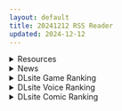 ```yaml
---
layout: default
title: 20241212 RSS Reader
updated: 2024-12-12
---
```


<details class='content-parent'>
<summary>
Resources
</summary>
<details class='content-child'>
<summary>
<span class='rss-title'> 开个坑,能画完吗? </span> <a class='rss-link' href='https://gmgard.com/gm127922' target='_blank'>&nbsp;</a>
<div class='rss-published'> 🕛 20241211 16:09:35</div>
</summary>
<img src="https://static.gmgard.us/Images/upload/17626112358198405.jpg" /><br /><p>一开始只想画半龙女仆新卡</p>
</details>
<details class='content-child'>
<summary>
<span class='rss-title'> [自购][RJ01296382](同人音声)[フォーリーサウンド]性知識ゼロの無邪気な後輩褐色バスケ部JKと無知な中出しセックストレーニングAFTER~エッチを覚えちゃった後輩ちゃんのイタズラえっち~[2.36G][秋野かえで] </span> <a class='rss-link' href='https://gmgard.com/gm127921' target='_blank'>&nbsp;</a>
<div class='rss-published'> 🕛 20241211 15:53:01</div>
</summary>
<img src="https://static.gmgard.us/Images/upload/16021112212485282.jpg" /><br /><p>最近比较对味的一部吧，怎么说呢，我还比较喜欢有发射时的biubiu音，没有总感觉差了些意思，不知道各位是怎么想的。</p>
</details>
<details class='content-child'>
<summary>
<span class='rss-title'> [ACT/官中][241011][ Seeking-chan]森海幻梦 Endless forest dream v1.1.2 全CG存档 PC[900M/百度] </span> <a class='rss-link' href='https://gmgard.com/gm127920' target='_blank'>&nbsp;</a>
<div class='rss-published'> 🕛 20241211 15:53:01</div>
</summary>
<img src="https://p.inari.site/usr/804/67598bfc10405.jpg" /><br /><p>[ACT/官中]森海幻梦 Endless forest dream v1.1.2&nbsp;全CG存档&nbsp;PC[900M/百度]</p>
</details>
<details class='content-child'>
<summary>
<span class='rss-title'> [ACT/官中][无RJ号][B-flat]La Vitalis : 永恆的欠損/La Vitalis : Immortal Loss V0.09 PC[0.9G/百度] </span> <a class='rss-link' href='https://gmgard.com/gm127915' target='_blank'>&nbsp;</a>
<div class='rss-published'> 🕛 20241211 15:53:01</div>
</summary>
<img src="https://p.inari.site/usr/804/67585d31668a0.jpg" /><br /><p>[ACT/官中]La Vitalis : 永恆的欠損/La Vitalis : Immortal Loss V0.09 PC[0.9G/百度+UC]</p>
</details>
<details class='content-child'>
<summary>
<span class='rss-title'> [无修正][Steam官方中文版][LovelyGamesStudios]梦~YUME系列6部合集 </span> <a class='rss-link' href='https://gmgard.com/gm127914' target='_blank'>&nbsp;</a>
<div class='rss-published'> 🕛 20241211 15:53:01</div>
</summary>
<img src="https://new.coklw.vip/wp-content/uploads/2024/12/2476240c05e5b930590bd1b0472e75a9-1000x750.jpg" /><br /><p>游戏属性</p>
</details>
<details class='content-child'>
<summary>
<span class='rss-title'> [RJ01288259][さえ | SAE] MILF Delivery App - 先生 </span> <a class='rss-link' href='https://gmgard.com/gm127919' target='_blank'>&nbsp;</a>
<div class='rss-published'> 🕛 20241211 08:51:04</div>
</summary>
<img src="https://static.gmgard.us/Images/upload/86711111258554664.jpg" /><br /><p>社团名</p>
</details>
<details class='content-child'>
<summary>
<span class='rss-title'> [RJ01209994][R18エンタティメント] ユクエシラズ </span> <a class='rss-link' href='https://gmgard.com/gm127918' target='_blank'>&nbsp;</a>
<div class='rss-published'> 🕛 20241211 08:51:04</div>
</summary>
<img src="https://static.gmgard.us/Images/upload/20019111253540572.jpg" /><br /><p>概要：</p>
</details>

</details>
<details class='content-parent'>
<summary>
News
</summary>
<details class='content-child'>
<summary>
<span class='rss-title'> 美少女色色SLG《萬源聖魔錄》登陸EROLABS平台，事前預約活動開跑 </span> <a class='rss-link' href='https://www.4gamers.com.tw/news/detail/68965/r18-slg-orisrie-launch-on-erolabs-and-pre-registration' target='_blank'>&nbsp;</a>
<div class='rss-published'> 🕛 20241211 17:59:35</div>
</summary>
<img src="https://img.4gamers.com.tw/news-image/f850f361-149a-4e1a-a0f6-890400aa2e57.jpg"/>
工口實驗室的玩家有福啦。
</details>
<details class='content-child'>
<summary>
<span class='rss-title'> EROLABS《夢娘》一週年慶典來襲，新限定角色伊莎貝拉登場 </span> <a class='rss-link' href='https://www.4gamers.com.tw/news/detail/68948/erolabs-adult-game-freya-1-year-anniversary' target='_blank'>&nbsp;</a>
<div class='rss-published'> 🕛 20241211 11:10:40</div>
</summary>
<img src="https://img.4gamers.com.tw/news-image/5bb40c19-f74f-4603-a8fa-3fbf059cfaf0.jpg"/>
開抽。
</details>
<details class='content-child'>
<summary>
<span class='rss-title'> 3D紳士動作冒險《地下城的女騎士》Steam步兵版好評發售，布料越少防禦不會更好 </span> <a class='rss-link' href='https://www.4gamers.com.tw/news/detail/68943/the-knight-girl-and-dungeons-steam-now-on-sale' target='_blank'>&nbsp;</a>
<div class='rss-published'> 🕛 20241211 08:20:34</div>
</summary>
<img src="https://img.4gamers.com.tw/news-image/30054ac0-cbc4-4981-ae63-d24ee1c2caeb.jpg"/>
完美的爆衣就在地下城
</details>

</details>
<details class='content-parent'>
<summary>
DLsite Game Ranking
</summary>
<details class='content-child'>
<summary>
<span class='rss-title'> デカ乳バニーお姉さんの本気搾精交尾 [A86GJ3] </span> <a class='rss-link' href='https://www.dlsite.com/maniax/work/=/product_id/RJ01301534.html' target='_blank'>&nbsp;</a>
<div class='rss-published'> 🕛 20241212 13:16:46</div>
</summary>
<img src ="http://img.dlsite.jp/modpub/images2/work/doujin/RJ01302000/RJ01301534_img_main.jpg"/><br/>おねショタ系の逆レ○プアニメゲーム、本作の特徴は下品な生ハメセックスアニメ、いつでもどこでも生中出し
</details>
<details class='content-child'>
<summary>
<span class='rss-title'> 「Toilet」 [奶油社] </span> <a class='rss-link' href='https://www.dlsite.com/maniax/work/=/product_id/RJ01300086.html' target='_blank'>&nbsp;</a>
<div class='rss-published'> 🕛 20241212 13:16:46</div>
</summary>
<img src ="http://img.dlsite.jp/modpub/images2/work/doujin/RJ01301000/RJ01300086_img_main.jpg"/><br/>トイレ盗撮シミュレーション
</details>
<details class='content-child'>
<summary>
<span class='rss-title'> 優しい巨乳シスターお姉さんに逆レ○プされちゃった [A86GJ3] </span> <a class='rss-link' href='https://www.dlsite.com/maniax/work/=/product_id/RJ01285169.html' target='_blank'>&nbsp;</a>
<div class='rss-published'> 🕛 20241212 13:16:46</div>
</summary>
<img src ="http://img.dlsite.jp/modpub/images2/work/doujin/RJ01286000/RJ01285169_img_main.jpg"/><br/>おねショタ系の逆レ○プアニメゲーム、本作の特徴は下品な騎乗位生ハメセックスアニメ、いつでもどこでも生中出し
</details>
<details class='content-child'>
<summary>
<span class='rss-title'> 異世界樹の巫女～魔法のチカラでおさわりHやりたい放題～【Hシーン全解放DLC】 [たわわデリバリー] </span> <a class='rss-link' href='https://www.dlsite.com/maniax/work/=/product_id/RJ01289925.html' target='_blank'>&nbsp;</a>
<div class='rss-published'> 🕛 20241212 13:16:46</div>
</summary>
<img src ="http://img.dlsite.jp/modpub/images2/work/doujin/RJ01290000/RJ01289925_img_main.jpg"/><br/>「異世界樹の巫女～魔法のチカラでおさわりHやりたい放題～」のDLC追加データです。別途「異世界樹の巫女～魔法のチカラでおさわりHやりたい放題～」本編が必要になります。
</details>
<details class='content-child'>
<summary>
<span class='rss-title'> MazeCave~俺の感覚遮断触手ダンジョン! [東京乳業] </span> <a class='rss-link' href='https://www.dlsite.com/maniax/work/=/product_id/RJ01245835.html' target='_blank'>&nbsp;</a>
<div class='rss-published'> 🕛 20241212 13:16:46</div>
</summary>
<img src ="http://img.dlsite.jp/modpub/images2/work/doujin/RJ01246000/RJ01245835_img_main.jpg"/><br/>感覚遮断トラップでドジな冒険者の魔力を搾り取れ!俺の苗床ダンジョンを作ろう!
</details>

</details>
<details class='content-parent'>
<summary>
DLsite Voice Ranking
</summary>
<details class='content-child'>
<summary>
<span class='rss-title'> メイドのマナちゃんに耳かきしてもらおう [Crescendo] </span> <a class='rss-link' href='https://www.dlsite.com/maniax/work/=/product_id/RJ01293993.html' target='_blank'>&nbsp;</a>
<div class='rss-published'> 🕛 20241212 13:16:48</div>
</summary>
<img src ="http://img.dlsite.jp/modpub/images2/work/doujin/RJ01294000/RJ01293993_img_main.jpg"/><br/>【3DASMR】でお馴染みのマナちゃんの耳かきが沢山!耳かき一回分のオムニバス形式なので気分に合わせて楽しめます。おまけとしてYouTubeにアップされている動画の音声も付いてます。声 棗いつき様
</details>
<details class='content-child'>
<summary>
<span class='rss-title'> ❤️Wロイヤルおま◯こ嫁❤️高貴でおスケベなふたご姫をハメ比べし放題な贅沢ライフ❤️ [桃色みんと] </span> <a class='rss-link' href='https://www.dlsite.com/maniax/work/=/product_id/RJ01268379.html' target='_blank'>&nbsp;</a>
<div class='rss-published'> 🕛 20241212 13:16:48</div>
</summary>
<img src ="http://img.dlsite.jp/modpub/images2/work/doujin/RJ01269000/RJ01268379_img_main.jpg"/><br/>「毎日毎日おせっせおせっせ❤️あなた様専属のおまんこワイフになれるなら本望でございます❤️」魔王を討伐し、ふたご姫を娶る事になった貴方❤️でもお嫁さんとして迎え入れられるのは一人だけと決まっていて…?❤️おスケベで破廉恥なふたご姫をハメ比べしまくる生活が...今、はじまります❤️
</details>
<details class='content-child'>
<summary>
<span class='rss-title'> 【简体中文版】假恋爱小穴按摩 [青春×フェティシズム] </span> <a class='rss-link' href='https://www.dlsite.com/maniax/work/=/product_id/RJ01295050.html' target='_blank'>&nbsp;</a>
<div class='rss-published'> 🕛 20241212 13:16:48</div>
</summary>
<img src ="http://img.dlsite.jp/modpub/images2/work/doujin/RJ01296000/RJ01295050_img_main.jpg"/><br/>即使没有青春也没关系。成年的听众也有权利获得幸福。 这次的按摩担当是一位冷酷神秘的眼镜美少女。有着不符合名校女子学校JK的淫荡身材,会不自觉地挑拨你。 隐藏在眼镜下的"假恋爱"的真相,欢迎您来聆听并体验。
</details>
<details class='content-child'>
<summary>
<span class='rss-title'> ❤️甘あねメイド❤️「お姉ちゃんが"あまあまちゅっちゅ"してあげる...❤️」 [桃色みんと] </span> <a class='rss-link' href='https://www.dlsite.com/maniax/work/=/product_id/RJ01261681.html' target='_blank'>&nbsp;</a>
<div class='rss-published'> 🕛 20241212 13:16:48</div>
</summary>
<img src ="http://img.dlsite.jp/modpub/images2/work/doujin/RJ01262000/RJ01261681_img_main.jpg"/><br/>お姉ちゃんメイドはボクくん(あなた)の事がだ～いすきっ♪ボクくんの為ならば、添い寝に耳舐めにオナサポだってしてあげますっ♪お手々やお口、そしておま◯こっ♪お姉ちゃんの身体ぜ～んぶを使って、喜んでご奉仕させていただきますっ♪「そう...だってお姉ちゃんは...ボクくん専属の..."お姉ちゃんメイド"なんだから...♪」
</details>
<details class='content-child'>
<summary>
<span class='rss-title'> 憧れの男装麗人の真琴さんがボクの為に性処理執事♀として就任した日♪【お下品ご奉仕】 [桃色みんと] </span> <a class='rss-link' href='https://www.dlsite.com/maniax/work/=/product_id/RJ01242298.html' target='_blank'>&nbsp;</a>
<div class='rss-published'> 🕛 20241212 13:16:48</div>
</summary>
<img src ="http://img.dlsite.jp/modpub/images2/work/doujin/RJ01243000/RJ01242298_img_main.jpg"/><br/>『それではお坊っちゃま?♪ 教育係による"おチンポ教育"...始めちゃいましょう...?♪』あなた専属の男装執事の七城真琴♪ 中性的な顔立ちに執事らしくスラリとした長身で皆の憧れの麗人♪ 一方で、出るところがしっかりと出てるエロメス体型♪ あなたの性教育係としてのお下品性処理を通じて、本性が暴かれていき...?♪
</details>

</details>
<details class='content-parent'>
<summary>
DLsite Comic Ranking
</summary>
<details class='content-child'>
<summary>
<span class='rss-title'> 女畜加工プラント 捕らわれたヒーロー・ツインバード加工記録 後編 [超健康屋] </span> <a class='rss-link' href='https://www.dlsite.com/maniax/work/=/product_id/RJ01294019.html' target='_blank'>&nbsp;</a>
<div class='rss-published'> 🕛 20241212 13:16:51</div>
</summary>
<img src ="http://img.dlsite.jp/modpub/images2/work/doujin/RJ01295000/RJ01294019_img_main.jpg"/><br/>様々な女性を捕らえクライアントに都合の良い女畜へと加工する女畜加工プラント。 今回捕らえられた超常の力を持つスーパーヒロイン、ニカとラキは非人道的かつ尊厳を踏みにじる残酷な加工を受け続ける事となる……
</details>
<details class='content-child'>
<summary>
<span class='rss-title'> ダウナー研究者お姉さんにお願いしてえっちなことしてもらう話。 [内臓研究所] </span> <a class='rss-link' href='https://www.dlsite.com/maniax/work/=/product_id/RJ01225571.html' target='_blank'>&nbsp;</a>
<div class='rss-published'> 🕛 20241212 13:16:51</div>
</summary>
<img src ="http://img.dlsite.jp/modpub/images2/work/doujin/RJ01226000/RJ01225571_img_main.jpg"/><br/>ダウナー研究者お姉さんとえっちなことをしよう
</details>
<details class='content-child'>
<summary>
<span class='rss-title'> 憧れの生徒会長が巨乳すぎる件 [Try&方言二人社會] </span> <a class='rss-link' href='https://www.dlsite.com/maniax/work/=/product_id/RJ01299665.html' target='_blank'>&nbsp;</a>
<div class='rss-published'> 🕛 20241212 13:16:51</div>
</summary>
<img src ="http://img.dlsite.jp/modpub/images2/work/doujin/RJ01300000/RJ01299665_img_main.jpg"/><br/>■あらすじ サークル「TRY&方言二人社会」がC104で発売した同人誌。
</details>
<details class='content-child'>
<summary>
<span class='rss-title'> 女畜加工プラント 捕らわれたヒーロー・ツインバード加工記録 前編 [超健康屋] </span> <a class='rss-link' href='https://www.dlsite.com/maniax/work/=/product_id/RJ01222062.html' target='_blank'>&nbsp;</a>
<div class='rss-published'> 🕛 20241212 13:16:51</div>
</summary>
<img src ="http://img.dlsite.jp/modpub/images2/work/doujin/RJ01223000/RJ01222062_img_main.jpg"/><br/>様々な女性を捕らえクライアントに都合の良い女畜へと加工する女畜加工プラント。 今回捕らえられた超常の力を持つスーパーヒロイン、ニカとラキは非人道的かつ尊厳を踏みにじる残酷な加工を受け続ける事となる……
</details>
<details class='content-child'>
<summary>
<span class='rss-title'> 家が湿気過ぎて生えてきた幻覚誘発するキノコを誤食して発情したあとのあれやこれ [捕食少女] </span> <a class='rss-link' href='https://www.dlsite.com/maniax/work/=/product_id/RJ01114389.html' target='_blank'>&nbsp;</a>
<div class='rss-published'> 🕛 20241212 13:16:51</div>
</summary>
<img src ="http://img.dlsite.jp/modpub/images2/work/doujin/RJ01115000/RJ01114389_img_main.jpg"/><br/>これはごく普通すぎて普通でしかない一人の女子大学生の日常ストーリーです。 家の中が湿気てキノコが生えることになり、好奇心からそのキノコを誤って摂取した結果、幻覚を体験します。本文は52ページ。特典のおまけ2枚付きです。
</details>

</details>
